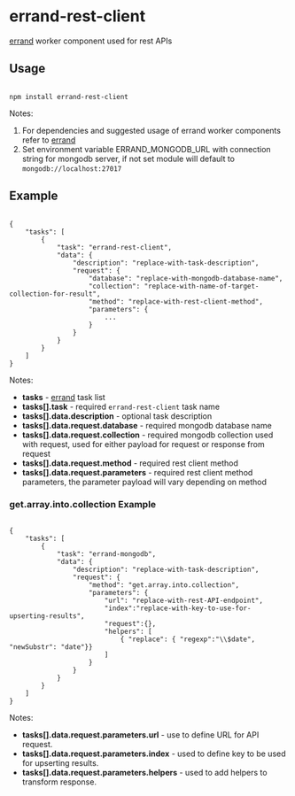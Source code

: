 # errand-rest-client
[errand](https://github.com/errandjs/errand) worker component used for rest APIs

## Usage

```

npm install errand-rest-client

```

Notes:

1. For dependencies and suggested usage of errand worker components refer to [errand](https://github.com/errandjs/errand)
2. Set environment variable ERRAND_MONGODB_URL with connection string for mongodb server, if not set module will default to `mongodb://localhost:27017`

## Example

```

{
	"tasks": [
		{
			"task": "errand-rest-client",
			"data": {
				"description": "replace-with-task-description",
				"request": {
					"database": "replace-with-mongodb-database-name",
					"collection": "replace-with-name-of-target-collection-for-result",
					"method": "replace-with-rest-client-method",
					"parameters": {
						...
					}
				}
			}
		}
	]
}

```

Notes:

* **tasks** - [errand](https://github.com/errandjs/errand) task list
* **tasks[].task** - required `errand-rest-client` task name
* **tasks[].data.description** - optional task description
* **tasks[].data.request.database** - required mongodb database name
* **tasks[].data.request.collection** - required mongodb collection used with request, used for either payload for request or response from request
* **tasks[].data.request.method** - required rest client method
* **tasks[].data.request.parameters** - required rest client method parameters, the parameter payload will vary depending on method

### get.array.into.collection Example 

```

{
	"tasks": [
		{
			"task": "errand-mongodb",
			"data": {
				"description": "replace-with-task-description",
				"request": {
					"method": "get.array.into.collection",
					"parameters": {
						"url": "replace-with-rest-API-endpoint",
						"index":"replace-with-key-to-use-for-upserting-results",
						"request":{},
						"helpers": [
							{ "replace": { "regexp":"\\$date", "newSubstr": "date"}}
						]
					}
				}
			}
		}
	]
}

```

Notes:

* **tasks[].data.request.parameters.url** - use to define URL for API request.
* **tasks[].data.request.parameters.index** - used to define key to be used for upserting results.
* **tasks[].data.request.parameters.helpers** - used to add helpers to transform response.